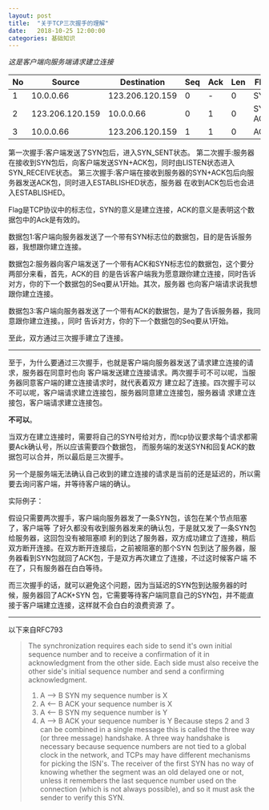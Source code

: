 ```yaml
---
layout: post
title:  "关于TCP三次握手的理解"
date:   2018-10-25 12:00:00
categories: 基础知识
---
```


*这是客户端向服务端请求建立连接*

No |Source         |   Destination   | Seq  | Ack  | Len  | Flag     |
-- |---------------|-----------------|------|------|------|----------|
1  |10.0.0.66	   | 123.206.120.159 | 0    | -    | 0    | SYN      |
2  |123.206.120.159| 10.0.0.66       | 0    | 1    | 0    | SYN, ACK |
3  |10.0.0.66	   | 123.206.120.159 | 1    | 1    | 0    | ACK      |

第一次握手:客户端发送了SYN包后，进入SYN_SENT状态。
第二次握手:服务器在接收到SYN包后，向客户端发送SYN+ACK包，同时由LISTEN状态进入SYN_RECEIVE状态。
第三次握手:客户端在接收到服务器的SYN+ACK包后向服务器发送ACK包，同时进入ESTABLISHED状态，服务器
在收到ACK包后也会进入ESTABLISHED。

Flag是TCP协议中的标志位，SYN的意义是建立连接，ACK的意义是表明这个数据包中的Ack是有效的。

数据包1:客户端向服务器发送了一个带有SYN标志位的数据包，目的是告诉服务器，我想跟你建立连接。

数据包2:服务器向客户端发送了一个带有ACK和SYN标志位的数据包，这个要分两部分来看，首先，ACK的目
的是告诉客户端我为愿意跟你建立连接，同时告诉对方，你的下一个数据包的Seq要从1开始。其次，服务器
也向客户端请求说我想跟你建立连接。

数据包3:客户端向服务器发送了一个带有ACK的数据包，是为了告诉服务器，我同意跟你建立连接。，同时
告诉对方，你的下一个数据包的Seq要从1开始。

至此，双方通过三次握手建立了连接。

----

至于，为什么要通过三次握手，也就是客户端向服务器发送了请求建立连接的请求，服务器在同意时也向
客户端发送建立连接请求。两次握手可不可以呢，当服务器同意客户端的建立连接请求时，就代表着双方
建立起了连接。四次握手可以不可以呢，客户端请求建立连接包，服务器同意建立连接包，服务器请
求建立连接包，客户端请求建立连接包。

**不可以**。

当双方在建立连接时，需要将自己的SYN号给对方，而tcp协议要求每个请求都需要Ack确认号，所以应该需要四个数据包，
而服务端的发送SYN和回复ACK的数据包可以合并，所以最后是三次握手。

另一个是服务端无法确认自己收到的建立连接的请求是当前的还是延迟的，所以需要去询问客户端，并等待客户端的确认。

实际例子：

假设只需要两次握手，客户端向服务器发了一条SYN包，该包在某个节点阻塞了，客户端等
了好久都没有收到服务器发来的确认包，于是就又发了一条SYN包给服务器，这回包没有被阻塞顺
利的到达了服务器，双方成功建立了连接，稍后双方断开连接。在双方断开连接后，之前被阻塞的那个SYN
包到达了服务器，服务器看到SYN包就回了ACK包，于是双方再次建立了连接，不过这时候客户端
不在了，只有服务器在白白等待。

而三次握手的话，就可以避免这个问题，因为当延迟的SYN包到达服务器的时候，服务器回了ACK+SYN
包，它需要等待客户端同意自己的SYN包，并不能直接于客户端建立连接，这样就不会白白的浪费资源
了。

-------

以下来自RFC793

>The synchronization requires each side to send it's own initial
>sequence number and to receive a confirmation of it in acknowledgment
>from the other side.  Each side must also receive the other side's
>initial sequence number and send a confirming acknowledgment.
>  1) A --> B  SYN my sequence number is X
>  2) A <-- B  ACK your sequence number is X
>  3) A <-- B  SYN my sequence number is Y
>  4) A --> B  ACK your sequence number is Y
>Because steps 2 and 3 can be combined in a single message this is
>called the three way (or three message) handshake.
>A three way handshake is necessary because sequence numbers are not
>tied to a global clock in the network, and TCPs may have different
>mechanisms for picking the ISN's.  The receiver of the first SYN has
>no way of knowing whether the segment was an old delayed one or not,
>unless it remembers the last sequence number used on the connection
>(which is not always possible), and so it must ask the sender to
>verify this SYN. 